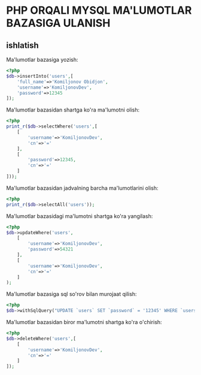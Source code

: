 # PHP ORQALI MYSQL MA'LUMOTLAR BAZASIGA ULANISH
## ishlatish
Ma'lumotlar bazasiga yozish:

```php
<?php
$db->insertInto('users',[
	'full_name'=>'Komiljonov Obidjon',
	'username'=>'KomiljonovDev',
	'password'=>12345
]);

```
Ma'lumotlar bazasidan shartga ko'ra ma'lumotni olish:

```php
<?php
print_r($db->selectWhere('users',[
	[
		'username'=>'KomiljonovDev',
		'cn'=>'='
	],
	[
		'password'=>12345,
		'cn'=>'='
	]
]));

```
Ma'lumotlar bazasidan jadvalning barcha ma'lumotlarini olish:

```php
<?php
print_r($db->selectAll('users'));

```
Ma'lumotlar bazasidagi ma'lumotni shartga ko'ra yangilash:

```php
<?php
$db->updateWhere('users',
	[
		'username'=>'KomiljonovDev',
		'password'=>54321
	],
	[
		'username'=>'KomiljonovDev',
		'cn'=>'='
	]
);

```
Ma'lumotlar bazasiga sql so'rov bilan murojaat qilish:

```php
<?php
$db->withSqlQuery("UPDATE `users` SET `password` = '12345' WHERE `users`.`id` = 1;");

```
Ma'lumotlar bazasidan biror ma'lumotni shartga ko'ra o'chirish:

```php
<?php
$db->deleteWhere('users',[
	[
		'username'=>'KomiljonovDev',
		'cn'=>'='
	]
]);

```
